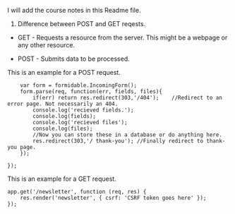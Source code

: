 I will add the course notes in this Readme file.

1. Difference between POST and GET reqests.


* GET - Requests a resource from the server. This might be a webpage or any other resource.

* POST - Submits data to be processed.

This is an example for a POST request.

~~~~app.post('/contest/vacation-photo/:year/:month', function(req,res){ //:year and :month are specified as 'route parameters'
    var form = formidable.IncomingForm();
    form.parse(req, function(err, fields, files){
        if(err) return res.redirect(303,'/404');    //Redirect to an error page. Not necessarily an 404.
        console.log('recieved fields.');
        console.log(fields);
        console.log('recieved files');
        console.log(files);
        //Now you can store these in a database or do anything here. 
        res.redirect(303,'/ thank-you'); //Finally redirect to thank-you page.
    });

}); 
~~~~

This is an example for a GET request.

~~~~
app.get('/newsletter', function (req, res) {
    res.render('newsletter', { csrf: 'CSRF token goes here' });
});
~~~~

